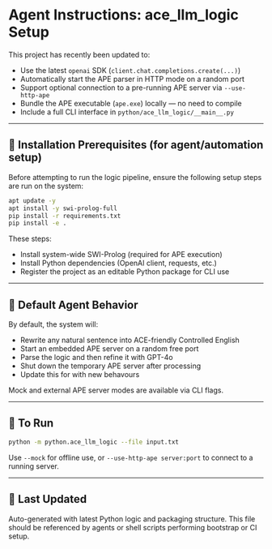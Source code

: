 
# Agent Instructions: ace_llm_logic Setup

This project has recently been updated to:

- Use the latest `openai` SDK (`client.chat.completions.create(...)`)
- Automatically start the APE parser in HTTP mode on a random port
- Support optional connection to a pre-running APE server via `--use-http-ape`
- Bundle the APE executable (`ape.exe`) locally — no need to compile
- Include a full CLI interface in `python/ace_llm_logic/__main__.py`

---

## 🔧 Installation Prerequisites (for agent/automation setup)

Before attempting to run the logic pipeline, ensure the following setup steps are run on the system:

```bash
apt update -y
apt install -y swi-prolog-full
pip install -r requirements.txt
pip install -e .
```

These steps:

- Install system-wide SWI-Prolog (required for APE execution)
- Install Python dependencies (OpenAI client, requests, etc.)
- Register the project as an editable Python package for CLI use

---

## 🧠 Default Agent Behavior

By default, the system will:

- Rewrite any natural sentence into ACE-friendly Controlled English
- Start an embedded APE server on a random free port
- Parse the logic and then refine it with GPT-4o
- Shut down the temporary APE server after processing
- Update this for with new behavours

Mock and external APE server modes are available via CLI flags.

---

## 🧪 To Run

```bash
python -m python.ace_llm_logic --file input.txt
```

Use `--mock` for offline use, or `--use-http-ape server:port` to connect to a running server.

---

## 🔄 Last Updated

Auto-generated with latest Python logic and packaging structure. This file should be referenced by agents or shell scripts performing bootstrap or CI setup.
